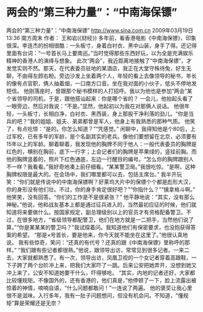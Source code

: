 # 两会的“第三种力量”：“中南海保镖”

两会的“第三种力量”：“中南海保镖”
http://www.sina.com.cn  2009年03月19日13:36  南方周末
作者： 王和岩(《财经》)
多年前，看香港电影《中南海保镖》，印象很深。李连杰的扮相很酷：一头板寸，身着白衬衣、黑中山装，身手了得。还记得里面有台词：“一号首长马上要南巡。”当时觉得那些东西好玩，以为全是充满娱乐精神的香港人的演绎与想象。
此次“两会”，我近距离地接触了“中南海保镖”，才发觉实则不然。那天，在代表委员驻地的某酒店，我正在大堂守株待兔，好生无聊，不由得左顾右盼。旁边沙发上坐着两个人，年轻的看上去像领导的秘书，年长的像有点官职，俩人抽着烟，一口南方口音。坐在我对面的小伙子，低头不停地发短信。
他刚落座时，曾跟那个秘书模样的人打招呼。我以为他也是参加“两会”某个省领导的司机，于是，跟他搭讪起来：你是哪个省的？
一会儿，他抬起头看了一眼旁边，然后对我说：“不是。”显然，他起初以为我在对那俩人说话。
他很年轻，一头板寸，长相白净，白衬衣、黑西装，身上那股干净利落的劲儿。“你是当兵的吧？”我的姐姐、姐夫、弟弟都曾是军人，他身上有我熟悉的那种气质。
他笑了，有点吃惊：“是的。你怎么知道？”“凭感觉。”
闲聊中，我得知他是个80后，上过军校，已有多年的军龄，是个名副其实的老兵。像他们要想留在北京，必须要有15年以上的军龄。聊着聊着，我发现他的胸牌不同于他人：一般代表委员的胸牌是红色的，横别在胸前，底下一行字；上会记者们的胸牌是苹果绿的，竖挂前胸。而他的胸牌竖着的，照片下红色通底，左边一行醒目的编号。“怎么你的胸牌跟别人不一样？我看看。”我好奇地凑上前仔细看。“某某警卫局。”我很吃惊。“是啊，这种胸牌权限是最大的。在会场中，我们哪里都可以去，包括主席台。”
我半开玩笑：“你们就是传说中的中南海保镖啊？好莱坞大片中的保镖个个都是彪形大汉，你的身形没有他们壮。不过，你的身手肯定很好吧？”“你指什么？”“擒拿格斗啊。”
他笑笑，没有回答。“你们的工作是不是很紧张？”
他平静地说：“其实，没有那么神秘。”他说，他和战友基本上都是通过征兵进入的，当然最初应征的时候，他们就知道将来要做什么。按国家规定，副总理级别以上的官员才有资格配备警卫。不过，在很多地方，“省级领导都配警卫，他们在地方就是一二把手，当然他们说了算。”“你是某某某的警卫吗？”我试探着问。我知道他们有保密要求，也没抱获得答案的希望。
“那是×号首长，要是他来，你今天就不能坐在这里了。”他很认真地说。
我有些惊奇，笑问：“还真的有代号？还真的跟《中南海保镖》里称呼的那样。”
“我们跟有些记者都很熟。”他说，跟领导出访，常常见到很多记者。一来二去，大家就都熟悉了。有一次，领导出访，凤凰卫视的一个女记者穿着高跟鞋，一下子跨了两个台阶冲上来，把我们大家吓了一跳。后来公安把她弄开，没想到她又冲上来了，公安不知道她要干什么，吓得够呛。
“其实，内地的记者还好，大家都比较懂规矩。不像国外的，还有香港的，他们真是，”他停顿了一下，脸上流露出被惊着的神情，喃喃自语，“什么问题都敢问！”一连说了两遍。
他的褒奖让我心里很不是滋味。入行多年，我有一肚子问题想问，但没有机会问。不知道，“懂规矩”算是荣耀还是无奈？ 

